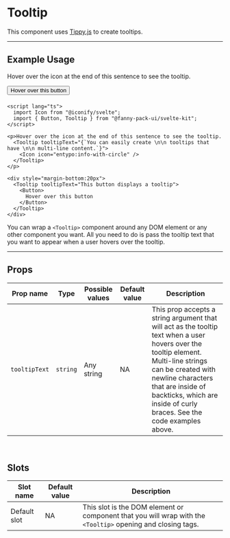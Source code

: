 <script lang="ts">
  import Icon from "@iconify/svelte";
  import { Button, Tooltip } from "/src/components";
</script>

# Tooltip

This component uses [Tippy.js](https://atomiks.github.io/tippyjs/) to create tooltips.

---

## Example Usage

<p>Hover over the icon at the end of this sentence to see the tooltip.
  <Tooltip tooltipText="{`You can easily create \n\n tooltips that have \n\n multi-line content.`}">
    <Icon icon="entypo:info-with-circle" />
  </Tooltip>
</p>

<div style="margin-bottom:20px">
  <Tooltip tooltipText="This button displays a tooltip">
    <Button>
      Hover over this button
    </Button>
  </Tooltip>
</div>

```svelte
<script lang="ts">
  import Icon from "@iconify/svelte";
  import { Button, Tooltip } from "@fanny-pack-ui/svelte-kit";
</script>

<p>Hover over the icon at the end of this sentence to see the tooltip.
  <Tooltip tooltipText="{`You can easily create \n\n tooltips that have \n\n multi-line content.`}">
    <Icon icon="entypo:info-with-circle" />
  </Tooltip>
</p>

<div style="margin-bottom:20px">
  <Tooltip tooltipText="This button displays a tooltip">
    <Button>
      Hover over this button
    </Button>
  </Tooltip>
</div>
```

You can wrap a `<Tooltip>` component around any DOM element or any other component you want. All you need to do is pass the tooltip text that you want to appear when a user hovers over the tooltip.


---

## Props
| Prop name | Type | Possible values | Default value | Description |
| --------- | ---- | --------------- | ------------- | ----------- |
| `tooltipText` | `string` | Any string | NA | This prop accepts a string argument that will act as the tooltip text when a user hovers over the tooltip element. Multi-line strings can be created with newline characters that are inside of backticks, which are inside of curly braces. See the code examples above. |

<br>

## Slots
| Slot name | Default value | Description |
| --------- | ------------- | ----------- |
| Default slot | NA | This slot is the DOM element or component that you will wrap with the `<Tooltip>` opening and closing tags. |
